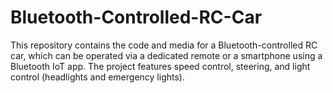 # Bluetooth-Controlled-RC-Car
This repository contains the code and media for a Bluetooth-controlled RC car, which can be operated via a dedicated remote or a smartphone using a Bluetooth IoT app. The project features speed control, steering, and light control (headlights and emergency lights).
